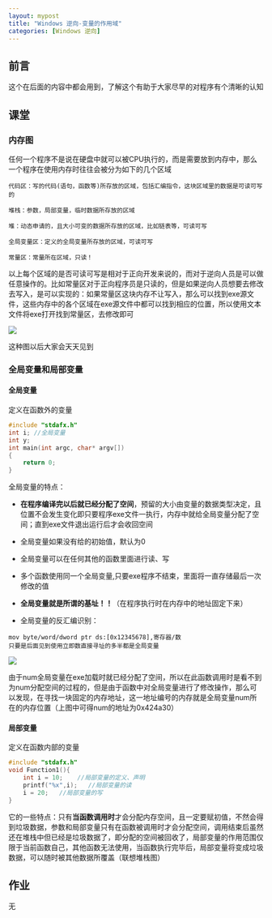 ```yaml
---
layout: mypost
title: "Windows 逆向-变量的作用域"
categories: [Windows 逆向]
---
```


## 前言

这个在后面的内容中都会用到，了解这个有助于大家尽早的对程序有个清晰的认知

## 课堂

### 内存图

任何一个程序不是说在硬盘中就可以被CPU执行的，而是需要放到内存中，那么一个程序在使用内存时往往会被分为如下的几个区域

```
代码区：写的代码(语句，函数等)所存放的区域，包括汇编指令，这块区域里的数据是可读可写的

堆栈：参数，局部变量，临时数据所存放的区域

堆：动态申请的，且大小可变的数据所存放的区域，比如链表等，可读可写

全局变量区：定义的全局变量所存放的区域，可读可写

常量区：常量所在区域，只读！
```

以上每个区域的是否可读可写是相对于正向开发来说的，而对于逆向人员是可以做任意操作的。比如常量区对于正向程序员是只读的，但是如果逆向人员想要去修改去写入，是可以实现的：如果常量区这块内存不让写入，那么可以找到exe源文件，这些内存中的各个区域在exe源文件中都可以找到相应的位置，所以使用文本文件将exe打开找到常量区，去修改即可  

![](image-43-1024x821.png)

这种图以后大家会天天见到

### 全局变量和局部变量

#### 全局变量

定义在函数外的变量

```C
#include "stdafx.h"
int i; //全局变量
int y;
int main(int argc, char* argv[]) 
{
	return 0;
}
```

全局变量的特点：

- **在程序编译完以后就已经分配了空间**，预留的大小由变量的数据类型决定，且位置不会发生变化即只要程序exe文件一执行，内存中就给全局变量分配了空间；直到exe文件退出运行后才会收回空间

- 全局变量如果没有给的初始值，默认为0

- 全局变量可以在任何其他的函数里面进行读、写

- 多个函数使用同一个全局变量,只要exe程序不结束，里面将一直存储最后一次修改的值

- **全局变量就是所谓的基址！！**（在程序执行时在内存中的地址固定下来）

- 全局变量的反汇编识别：

```
mov byte/word/dword ptr ds:[0x12345678],寄存器/数
只要是后面见到使用立即数直接寻址的多半都是全局变量
```

![](image-44.png)

由于num全局变量在exe加载时就已经分配了空间，所以在此函数调用时是看不到为num分配空间的过程的，但是由于函数中对全局变量进行了修改操作，那么可以发现，在寻找一块固定的内存地址，这一地址编号的内存就是全局变量num所在的内存位置（上图中可得num的地址为0x424a30）

#### 局部变量

定义在函数内部的变量

```C
#include "stdafx.h"
void Function1(){
	int i = 10;	   //局部变量的定义、声明
	printf("%x",i);	  //局部变量的读
	i = 20;   //局部变量的写
}
```

它的一些特点：只有**当函数调用时**才会分配内存空间，且一定要赋初值，不然会得到垃圾数据，参数和局部变量只有在函数被调用时才会分配空间，调用结束后虽然还在堆栈中但已经是垃圾数据了，即分配的空间被回收了，局部变量的作用范围仅限于当前函数自己，其他函数无法使用，当函数执行完毕后，局部变量将变成垃圾数据，可以随时被其他数据所覆盖（联想堆栈图）

## 作业

无